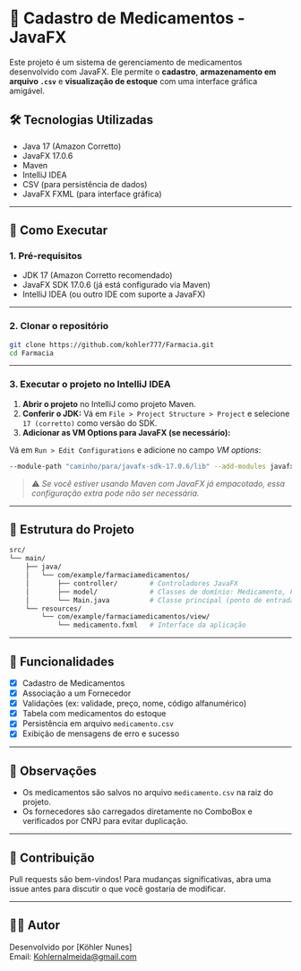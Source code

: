 # 💊 Cadastro de Medicamentos - JavaFX

Este projeto é um sistema de gerenciamento de medicamentos desenvolvido com JavaFX. Ele permite o **cadastro**, **armazenamento em arquivo `.csv`** e **visualização de estoque** com uma interface gráfica amigável.

## 🛠 Tecnologias Utilizadas

- Java 17 (Amazon Corretto)
- JavaFX 17.0.6
- Maven
- IntelliJ IDEA
- CSV (para persistência de dados)
- JavaFX FXML (para interface gráfica)

---

## 🚀 Como Executar

### 1. **Pré-requisitos**

- JDK 17 (Amazon Corretto recomendado)
- JavaFX SDK 17.0.6 (já está configurado via Maven)
- IntelliJ IDEA (ou outro IDE com suporte a JavaFX)

---

### 2. **Clonar o repositório**

```bash
git clone https://github.com/kohler777/Farmacia.git
cd Farmacia
```

---

### 3. **Executar o projeto no IntelliJ IDEA**

1. **Abrir o projeto** no IntelliJ como projeto Maven.
2. **Conferir o JDK:** Vá em `File > Project Structure > Project` e selecione `17 (corretto)` como versão do SDK.
3. **Adicionar as VM Options para JavaFX (se necessário):**

Vá em `Run > Edit Configurations` e adicione no campo *VM options*:

```bash
--module-path "caminho/para/javafx-sdk-17.0.6/lib" --add-modules javafx.controls,javafx.fxml
```

> ⚠️ *Se você estiver usando Maven com JavaFX já empacotado, essa configuração extra pode não ser necessária.*

---

## 📂 Estrutura do Projeto

```bash
src/
└── main/
    ├── java/
    │   └── com/example/farmaciamedicamentos/
    │       ├── controller/        # Controladores JavaFX
    │       ├── model/             # Classes de domínio: Medicamento, Fornecedor
    │       └── Main.java          # Classe principal (ponto de entrada)
    └── resources/
        └── com/example/farmaciamedicamentos/view/
            └── medicamento.fxml   # Interface da aplicação
```

---

## 📌 Funcionalidades

- [x] Cadastro de Medicamentos
- [x] Associação a um Fornecedor
- [x] Validações (ex: validade, preço, nome, código alfanumérico)
- [x] Tabela com medicamentos do estoque
- [x] Persistência em arquivo `medicamento.csv`
- [x] Exibição de mensagens de erro e sucesso

---

## 📎 Observações

- Os medicamentos são salvos no arquivo `medicamento.csv` na raiz do projeto.
- Os fornecedores são carregados diretamente no ComboBox e verificados por CNPJ para evitar duplicação.

---

## 🤝 Contribuição

Pull requests são bem-vindos! Para mudanças significativas, abra uma issue antes para discutir o que você gostaria de modificar.

---

## 🧑‍💻 Autor

Desenvolvido por [Köhler Nunes]  
Email: Kohlernalmeida@gmail.com
